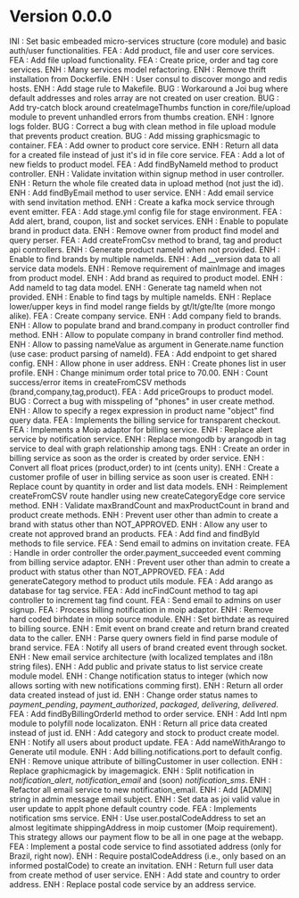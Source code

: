 # Version 0.0.0
INI : Set basic embeaded micro-services structure (core module) and basic auth/user functionalities.
FEA : Add product, file and user core services.
FEA : Add file upload functionality.
FEA : Create price, order and tag core services. 
ENH : Many services model refactoring.
ENH : Remove thrift installation from Dockerfile.
ENH : User consul to discover mongo and redis hosts.
ENH : Add stage rule to Makefile.
BUG : Workaround a Joi bug where default addresses and roles array are not created on user creation.
BUG : Add try-catch block around createImageThumbs function in core/file/upload module to prevent unhandled errors from thumbs creation.
ENH : Ignore logs folder.
BUG : Correct a bug with clean method in file upload module that prevents product creation.
BUG : Add missing graphicsmagic to container.
FEA : Add owner to product core service.
ENH : Return all data for a created file instead of just it's id in file core service.
FEA : Add a lot of new fields to product model.
FEA : Add findByNameId method to product controller.
ENH : Validate invitation within signup method in user controller.
ENH : Return the whole file created data in upload method (not just the id).
ENH : Add findByEmail method to user service.
ENH : Add email service with send invitation method.
ENH : Create a kafka mock service through event emitter.
FEA : Add stage.yml config file for stage environment.
FEA : Add alert, brand, coupon, list and socket services.
ENH : Enable to populate brand in product data.
ENH : Remove owner from product find model and query perser.
FEA : Add createFromCsv method to brand, tag and product api controllers.
ENH : Generate product nameId when not provided.
ENH : Enable to find brands by multiple nameIds.
ENH : Add __version data to all service data models.
ENH : Remove requirement of mainImage and images from product model.
ENH : Add brand as required to product model.
ENH : Add nameId to tag data model.
ENH : Generate tag nameId when not provided.
ENH : Enable to find tags by multiple nameIds.
ENH : Replace lower/upper keys in find model range fields by gt/lt/gte/lte (more mongo alike).
FEA : Create company service.
ENH : Add company field to brands.
ENH : Allow to populate brand and brand.company in product controller find method.
ENH : Allow to populate company in brand controller find method.
ENH : Allow to passing nameValue as argument in Generate.name function (use case: product parsing of nameId).
FEA : Add endpoint to get shared config.
ENH : Allow phone in user address.
ENH : Create phones list in user profile.
ENH : Change minimum order total price to 70.00.
ENH : Count success/error items in createFromCSV methods (brand,company,tag,product).
FEA : Add priceGroups to product model.
BUG : Correct a bug with misspeling of "phones" in user create method.
ENH : Allow to specify a regex expression in product name "object" find query data.
FEA : Implements the billing service for transparent checkout.
FEA : Implements a Moip adaptor for billing service.
ENH : Replace alert service by notification service.
ENH : Replace mongodb by arangodb in tag service to deal with graph relationship among tags.
ENH : Create an order in billing service as soon as the order is created by order service.
ENH : Convert all float prices (product,order) to int (cents unity).
ENH : Create a customer profile of user in billing service as soon user is created.
ENH : Replace count by quantity in order and list data models.
ENH : Reimplement createFromCSV route handler using new createCategoryEdge core service method.
ENH : Validate maxBrandCount and maxProductCount in brand and product create methods.
ENH : Prevent user other than admin to create a brand with status other than NOT_APPROVED.
ENH : Allow any user to create not approved brand an products.
FEA : Add find and findById methods to file service.
FEA : Send email to admins on invitation create.
FEA : Handle in order controller the order.payment_succeeded event comming from billing service adaptor.
ENH : Prevent user other than admin to create a product with status other than NOT_APPROVED.
FEA : Add generateCategory method to product utils module.
FEA : Add arango as database for tag service.
FEA : Add incFindCount method to tag api controller to increment tag find count.
FEA : Send email to admins on user signup.
FEA : Process billing notification in moip adaptor.
ENH : Remove hard coded birhdate in moip source module.
ENH : Set birthdate as required to billing source. 
ENH : Emit event on brand create and return brand created data to the caller.
ENH : Parse query owners field in find parse module of brand service.
FEA : Notify all users of brand created event through socket.
ENH : New email service architecture (with localized templates and i18n string files).
ENH : Add public and private status to list service create module model.
ENH : Change notification status to integer (which now allows sorting with new notifications comming first).
ENH : Return all order data created instead of just id.
ENH : Change order status names to *payment_pending*, *payment_authorized*, *packaged*, *delivering*, *delivered*.
FEA : Add findByBillingOrderId method to order service.
ENH : Add Intl npm module to polyfill node localizaton.
ENH : Return all price data created instead of just id.
ENH : Add category and stock to product create model.
ENH : Notify all users about product update.
FEA : Add nameWithArango to Generate util module.
ENH : Add billing.notifications.port to default config.
ENH : Remove unique attribute of billingCustomer in user collection.
ENH : Replace graphicmagick by imagemagick.
ENH : Split notification in *notification_alert*, *notification_email* and (soon) *notification_sms*.
ENH : Refactor all email service to new notification_email.
ENH : Add [ADMIN] string in admin message email subject.
ENH : Set data as joi valid value in user update to applt phone default country code.
FEA : Implements notification sms service.
ENH : Use user.postalCodeAddress to set an almost legitimate shippingAddress in moip customer (Moip requirement). This strategy allows our payment flow to be all in one page at the webapp.
FEA : Implement a postal code service to find assotiated address (only for Brazil, right now).
ENH : Require postalCodeAddress (i.e., only based on an informed postalCode) to create an invitation.
ENH : Return full user data from create method of user service.
ENH : Add state and country to order address.
ENH : Replace postal code service by an address service.
